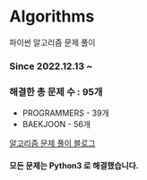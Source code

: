 # Algorithms
파이썬 알고리즘 문제 풀이
### Since 2022.12.13 ~
### 해결한 총 문제 수 : 95개
- PROGRAMMERS - 39개
- BAEKJOON - 56개

[알고리즘 문제 풀이 블로그](https://monzheld.tistory.com/category/%E2%8C%A8%EF%B8%8F%20Algorithms)
#### 모든 문제는 Python3 로 해결했습니다.
